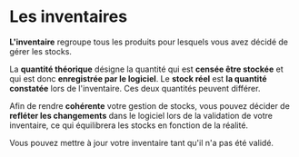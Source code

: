 # Les inventaires 

**L'inventaire** regroupe tous les produits pour lesquels vous avez décidé de gérer les stocks.

La **quantité théorique** désigne la quantité qui est **censée être stockée** et qui est donc **enregistrée par le logiciel**. Le **stock réel** est **la quantité constatée** lors de l'inventaire. Ces deux quantités peuvent différer.

Afin de rendre **cohérente** votre gestion de stocks, vous pouvez décider de **refléter les changements** dans le logiciel lors de la validation de votre inventaire, ce qui équilibrera les stocks en fonction de la réalité.

Vous pouvez mettre à jour votre inventaire tant qu'il n'a pas été validé.

